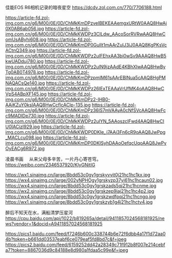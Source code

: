 ```note
```

<div id="Div1" style="">

佳能EOS R6相机记录的暗夜星空
https://dcdv.zol.com.cn/770/7706188.html

https://article-fd.zol-img.com.cn/g6/M00/0E/0D/ChMkKmDPzveIBEKEAAemgxURtW0AAQ8HwAj0X0AB6ab056.jpg
https://article-fd.zol-img.com.cn/g6/M00/0E/0D/ChMkKWDPz3CILdw_AAcoSorRVRwAAQ8HwComUsAByhi608.jpg
https://article-fd.zol-img.com.cn/g6/M00/0E/0D/ChMkKmDP0GuIIt1mAArZuIJ3iJ0AAQ8KgPKsVcACtnQ349.jpg
https://article-fd.zol-img.com.cn/g6/M00/0E/0D/ChMkKWDPz2uIFEhxAA3bi0wSv9AAAQ8HwB5kwUADduj780.jpg
https://article-fd.zol-img.com.cn/g6/M00/0E/0D/ChMkKWDPz2uIN9jzAAdE4KBhXIwAAQ8HwByTg0AB0T4978.jpg
https://article-fd.zol-img.com.cn/g6/M00/0E/0D/ChMkKmDPzpmIM61sAArEBlNua5cAAQ8HgPMNAQACsQe140.jpg
https://article-fd.zol-img.com.cn/g6/M00/0E/0D/ChMkKWDPz26IExTEAAaVrUfMK4oAAQ8HwCVpS4ABpXF145.jpg
https://article-fd.zol-img.com.cn/g6/M00/0E/0D/ChMkKmDPz2-IHB0-AAiKZuY0ksIAAQ8HwCcflcACIp-135.jpg
https://article-fd.zol-img.com.cn/g6/M00/0E/0D/ChMkKmDPz36IS7mVAAyA0cNfSVcAAQ8HwFcc9MADIDp730.jpg
https://article-fd.zol-img.com.cn/g6/M00/0E/0D/ChMkKWDPz2uIYN_5AAoszclFwd4AAQ8HwCIU0IACizl929.jpg
https://article-fd.zol-img.com.cn/g6/M00/0E/0D/ChMkKWDP0DKIe_j7AAi3Fn6cR9oAAQ8JwPpg_MACLcu098.jpg
https://article-fd.zol-img.com.cn/g6/M00/0E/0D/ChMkKmDP0DKISyhDAAoOefqcUqoAAQ8JwPyOyEACg6R972.jpg

凌晨书画
　从来父母多辛苦，一片丹心寄苍穹。
https://weibo.com/2346537920/KlyGNitIG

https://wx1.sinaimg.cn/large/8bdd53c0gy1grskyvyjt0j21hc1hc1kx.jpg
https://wx4.sinaimg.cn/large/002yNPHOgy1grskyzp37yj61hc1hcaun02.jpg
https://wx4.sinaimg.cn/large/8bdd53c0gy1grskzads5qj21hc1hcnme.jpg
https://wx2.sinaimg.cn/large/8bdd53c0gy1grskzep9iaj21hc1hc4p2.jpg
https://wx4.sinaimg.cn/large/8bdd53c0gy1grskzwdfpqj21hc1hcngq.jpg
https://wx1.sinaimg.cn/large/8bdd53c0gy1grskzyb1g4j21hc1hctv4.jpg

醉后不知天在水，满船清梦压星河
https://cpu.baidu.com/api/1022/b819265a/detail/9411857024568181925/news?vendor=1&docid=A9411857024568181925

https://pics1.baidu.com/feed/f7246b600c338744b6e72f6dbb4a17f1d72aa04b?token=b661dd03537eabf6ce079eaf5fd8bd7c&f=jpeg
https://pics2.baidu.com/feed/6159252dd42a28349c71f912b8f007e214cebfa7?token=8867036d9c84188e8d980a1fdaa5c99e&f=jpeg

</div>

<script src="https://cdn.jsdelivr.net/npm/jquery@3.5.1/dist/jquery.min.js"></script>

<link rel="stylesheet" href="https://cdn.jsdelivr.net/gh/fancyapps/fancybox@3.5.7/dist/jquery.fancybox.min.css" />
<script src="https://cdn.jsdelivr.net/gh/fancyapps/fancybox@3.5.7/dist/jquery.fancybox.min.js"></script>

<script type="text/javascript">

setTimeout(function(){
  Div1.innerHTML = parseURL(Div1.innerHTML);
},0);

var __urlRegex = /(\b(https?|ftp|file):\/\/[-A-Z0-9+&@#\/%?=~_|!:,.;]*[-A-Z0-9+&@#\/%=~_|])/ig;
var __imgRegex = /\.(?:jpe?g|gif|png)$/i;

function parseURL($string){

    var exp = __urlRegex;
    return $string.replace(exp,function(match){
            __imgRegex.lastIndex=0;
            if(__imgRegex.test(match)){
                return '<a data-fancybox="gallery" href="' + match.replace("/p=700", "")
                 + '"><img src="' + match.replace("/p=700", "")+'" width="64"></a>';
            }
            else{
                return '<br><a href="' + match + '" target="_blank">' + match + '</a><br>';
            }
        }
    );
}

</script>
